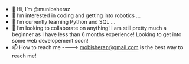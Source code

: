 - 👋 Hi, I’m @munibsheraz
- 👀 I’m interested in coding and getting into robotics ...
- 🌱 I’m currently learning Python and SQL ...
- 💞️ I’m looking to collaborate on anything! I am still pretty much a beginner as I have less than 6 months experience! Looking to get into some web developement soon!
- 📫 How to reach me ----> mobisheraz@gmail.com is the best way to reach me!

<!---
munibsheraz/munibsheraz is a ✨ special ✨ repository because its `README.md` (this file) appears on your GitHub profile.
You can click the Preview link to take a look at your changes.
--->
